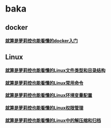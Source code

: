 # baka
## docker
#### [就算是萝莉控也能看懂的docker入门](/docker/就算是萝莉控也能看懂的docker入门.md)
## Linux
#### [就算是萝莉控也能看懂的Linux文件类型和目录结构](/Linux/就算是萝莉控也能看懂的Linux文件类型和目录结构.md)
#### [就算是萝莉控也能看懂的Linux常用命令](/Linux/就算是萝莉控也能看懂的Linux常用命令.md)
#### [就算是萝莉控也能看懂的Linux环境变量配置](/Linux/就算是萝莉控也能看懂的Linux环境变量配置.md)
#### [就算是萝莉控也能看懂的Linux权限管理](/Linux/就算是萝莉控也能看懂的Linux权限管理.md)
#### [就算是萝莉控也能看懂的Linux中的解压缩和归档](/Linux/就算是萝莉控也能看懂的Linux中的解压缩和归档.md)